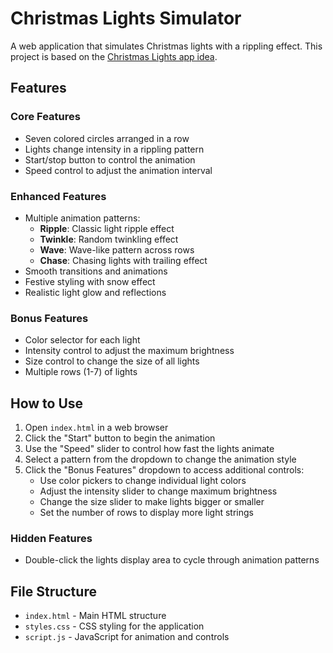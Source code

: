 # Christmas Lights Simulator

A web application that simulates Christmas lights with a rippling effect. This project is based on the [Christmas Lights app idea](Christmas-Lights-App.md).

## Features

### Core Features
- Seven colored circles arranged in a row
- Lights change intensity in a rippling pattern
- Start/stop button to control the animation
- Speed control to adjust the animation interval

### Enhanced Features
- Multiple animation patterns:
  - **Ripple**: Classic light ripple effect
  - **Twinkle**: Random twinkling effect
  - **Wave**: Wave-like pattern across rows
  - **Chase**: Chasing lights with trailing effect
- Smooth transitions and animations
- Festive styling with snow effect
- Realistic light glow and reflections

### Bonus Features
- Color selector for each light
- Intensity control to adjust the maximum brightness
- Size control to change the size of all lights
- Multiple rows (1-7) of lights

## How to Use

1. Open `index.html` in a web browser
2. Click the "Start" button to begin the animation
3. Use the "Speed" slider to control how fast the lights animate
4. Select a pattern from the dropdown to change the animation style
5. Click the "Bonus Features" dropdown to access additional controls:
   - Use color pickers to change individual light colors
   - Adjust the intensity slider to change maximum brightness
   - Change the size slider to make lights bigger or smaller
   - Set the number of rows to display more light strings

### Hidden Features
- Double-click the lights display area to cycle through animation patterns

## File Structure

- `index.html` - Main HTML structure
- `styles.css` - CSS styling for the application
- `script.js` - JavaScript for animation and controls 